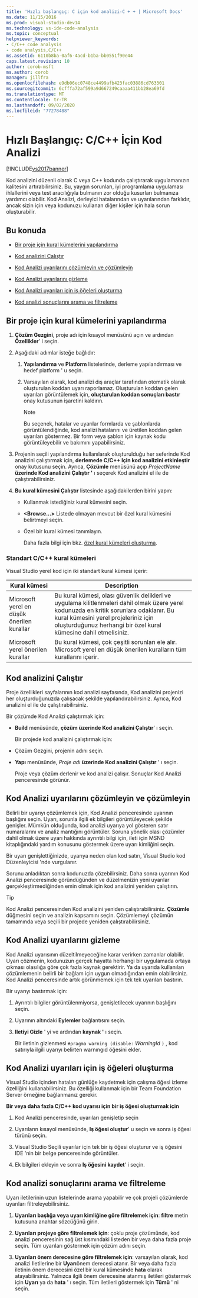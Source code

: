 ```yaml
---
title: 'Hızlı başlangıç: C için kod analizi-C + + | Microsoft Docs'
ms.date: 11/15/2016
ms.prod: visual-studio-dev14
ms.technology: vs-ide-code-analysis
ms.topic: conceptual
helpviewer_keywords:
- C/C++ code analysis
- code analysis,C/C++
ms.assetid: 6110b8ba-0af6-4acd-b1ba-bb0551f90e44
caps.latest.revision: 10
author: corob-msft
ms.author: corob
manager: jillfra
ms.openlocfilehash: e9db06ec0748ce4499afb423fac03886cd763301
ms.sourcegitcommit: 6cfffa72af599a9d667249caaaa411bb28ea69fd
ms.translationtype: MT
ms.contentlocale: tr-TR
ms.lasthandoff: 09/02/2020
ms.locfileid: "77278488"
---
```

# <a name="quick-start-code-analysis-for-cc"></a>Hızlı Başlangıç: C/C++ İçin Kod Analizi
[!INCLUDE[vs2017banner](../includes/vs2017banner.md)]

Kod analizini düzenli olarak C veya C++ kodunda çalıştırarak uygulamanızın kalitesini artırabilirsiniz. Bu, yaygın sorunları, iyi programlama uygulaması ihlallerini veya test aracılığıyla bulmanın zor olduğu kusurları bulmanıza yardımcı olabilir. Kod Analizi, derleyici hatalarından ve uyarılarından farklıdır, ancak sizin için veya kodunuzu kullanan diğer kişiler için hala sorun oluşturabilir.  
  
## <a name="in-this-topic"></a>Bu konuda  
  
- [Bir proje için kural kümelerini yapılandırma](../code-quality/quick-start-code-analysis-for-c-cpp.md#BKMK_ConfigureRuleSets)  
  
- [Kod analizini Çalıştır](../code-quality/quick-start-code-analysis-for-c-cpp.md#BKMK_Run)  
  
- [Kod Analizi uyarılarını çözümleyin ve çözümleyin](../code-quality/quick-start-code-analysis-for-c-cpp.md#BKMK_Analyze)  
  
- [Kod Analizi uyarılarını gizleme](../code-quality/quick-start-code-analysis-for-c-cpp.md#BKMK_Suppress)  
  
- [Kod Analizi uyarıları için iş öğeleri oluşturma](../code-quality/quick-start-code-analysis-for-c-cpp.md#BKMK_Creating_work_items_for_code_analysis_warnings)  
  
- [Kod analizi sonuçlarını arama ve filtreleme](../code-quality/quick-start-code-analysis-for-c-cpp.md#BKMK_Search)  
  
## <a name="configure-rule-sets-for-a-project"></a><a name="BKMK_ConfigureRuleSets"></a> Bir proje için kural kümelerini yapılandırma  
  
1. **Çözüm Gezgini**, proje adı için kısayol menüsünü açın ve ardından **Özellikler**' i seçin.  
  
2. Aşağıdaki adımlar isteğe bağlıdır:  
  
    1. **Yapılandırma** ve **Platform** listelerinde, derleme yapılandırması ve hedef platform ' u seçin.  
  
    2. Varsayılan olarak, kod analizi dış araçlar tarafından otomatik olarak oluşturulan koddan uyarı raporlamaz. Oluşturulan koddan gelen uyarıları görüntülemek için, **oluşturulan koddan sonuçları bastır** onay kutusunun işaretini kaldırın.  
  
        > [!NOTE]
        > Bu seçenek, hatalar ve uyarılar formlarda ve şablonlarda görüntülendiğinde, kod analizi hatalarını ve üretilen koddan gelen uyarıları göstermez. Bir form veya şablon için kaynak kodu görüntüleyebilir ve bakımını yapabilirsiniz.  
  
3. Projenin seçili yapılandırma kullanılarak oluşturulduğu her seferinde Kod analizini çalıştırmak için, **derlemede C/C++ Için kod analizini etkinleştir** onay kutusunu seçin. Ayrıca, **Çözümle** menüsünü açıp *ProjectName* **üzerinde Kod analizini Çalıştır '** ı seçerek Kod analizini el ile de çalıştırabilirsiniz.  
  
4. **Bu kural kümesini Çalıştır** listesinde aşağıdakilerden birini yapın:  
  
    - Kullanmak istediğiniz kural kümesini seçin.  
  
    - **\<Browse...>** Listede olmayan mevcut bir özel kural kümesini belirtmeyi seçin.  
  
    - Özel bir kural kümesi tanımlayın.  
  
         Daha fazla bilgi için bkz. [özel kural kümeleri oluşturma](../code-quality/creating-custom-code-analysis-rule-sets.md).  
  
### <a name="standard-cc-rule-sets"></a>Standart C/C++ kural kümeleri  
 Visual Studio yerel kod için iki standart kural kümesi içerir:  
  
|Kural kümesi|Description|  
|--------------|-----------------|  
|Microsoft yerel en düşük önerilen kurallar|Bu kural kümesi, olası güvenlik delikleri ve uygulama kilitlenmeleri dahil olmak üzere yerel kodunuzda en kritik sorunlara odaklanır. Bu kural kümesini yerel projeleriniz için oluşturduğunuz herhangi bir özel kural kümesine dahil etmelisiniz.|  
|Microsoft yerel önerilen kurallar|Bu kural kümesi, çok çeşitli sorunları ele alır. Microsoft yerel en düşük önerilen kuralların tüm kurallarını içerir.|  
  
## <a name="run-code-analysis"></a><a name="BKMK_Run"></a> Kod analizini Çalıştır  
 Proje özellikleri sayfalarının kod analizi sayfasında, Kod analizini projenizi her oluşturduğunuzda çalışacak şekilde yapılandırabilirsiniz. Ayrıca, Kod analizini el ile de çalıştırabilirsiniz.  
  
 Bir çözümde Kod Analizi çalıştırmak için:  
  
- **Build** menüsünde, **çözüm üzerinde Kod analizini Çalıştır**' ı seçin.  
  
  Bir projede kod analizini çalıştırmak için:  
  
- Çözüm Gezgini, projenin adını seçin.  
  
- **Yapı** menüsünde, *Proje adı* **üzerinde Kod analizini Çalıştır** ' ı seçin.  
  
  Proje veya çözüm derlenir ve kod analizi çalışır. Sonuçlar Kod Analizi penceresinde görünür.  
  
## <a name="analyze-and-resolve-code-analysis-warnings"></a><a name="BKMK_Analyze"></a> Kod Analizi uyarılarını çözümleyin ve çözümleyin  
 Belirli bir uyarıyı çözümlemek için, Kod Analizi penceresinde uyarının başlığını seçin. Uyarı, sorunla ilgili ek bilgileri görüntüleyecek şekilde genişler. Mümkün olduğunda, kod analizi uyarıya yol gösteren satır numaralarını ve analiz mantığını görüntüler. Soruna yönelik olası çözümler dahil olmak üzere uyarı hakkında ayrıntılı bilgi için, ileti için MSND kitaplığındaki yardım konusunu göstermek üzere uyarı kimliğini seçin.  
  
 Bir uyarı genişlettiğinizde, uyarıya neden olan kod satırı, Visual Studio kod Düzenleyicisi 'nde vurgulanır.  
  
 Sorunu anladıktan sonra kodunuzda çözebilirsiniz. Daha sonra uyarının Kod Analizi penceresinde göründüğünden ve düzelmenizin yeni uyarılar gerçekleştirmediğinden emin olmak için kod analizini yeniden çalıştırın.  
  
> [!TIP]
> Kod Analizi penceresinden Kod analizini yeniden çalıştırabilirsiniz. **Çözümle** düğmesini seçin ve analizin kapsamını seçin. Çözümlemeyi çözümün tamamında veya seçili bir projede yeniden çalıştırabilirsiniz.  
  
## <a name="suppressing-code-analysis-warnings"></a><a name="BKMK_Suppress"></a> Kod Analizi uyarılarını gizleme  
 Kod Analizi uyarısının düzeltilmeyeceğine karar verirken zamanlar olabilir. Uyarı çözmenin, kodunuzun gerçek hayatta herhangi bir uygulamada ortaya çıkması olasılığa göre çok fazla kaynak gerektirir. Ya da uyarıda kullanılan çözümlemenin belirli bir bağlam için uygun olmadığından emin olabilirsiniz. Kod Analizi penceresinde artık görünmemek için tek tek uyarıları bastırın.  
  
 Bir uyarıyı bastırmak için:  
  
1. Ayrıntılı bilgiler görüntülenmiyorsa, genişletilecek uyarının başlığını seçin.  
  
2. Uyarının altındaki **Eylemler** bağlantısını seçin.  
  
3. **Iletiyi Gizle** ' yi ve ardından **kaynak '** ı seçin.  
  
   Bir iletinin gizlenmesi `#pragma warning (disable:` *WarningId* `)` , kod satırıyla ilgili uyarıyı belirten warnıngıd öğesini ekler.  
  
## <a name="creating-work-items-for-code-analysis-warnings"></a><a name="BKMK_Creating_work_items_for_code_analysis_warnings"></a> Kod Analizi uyarıları için iş öğeleri oluşturma  
 Visual Studio içinden hataları günlüğe kaydetmek için çalışma öğesi izleme özelliğini kullanabilirsiniz. Bu özelliği kullanmak için bir Team Foundation Server örneğine bağlanmanız gerekir.  
  
 **Bir veya daha fazla C/C++ kod uyarısı için bir iş öğesi oluşturmak için**  
  
1. Kod Analizi penceresinde, uyarıları genişletip seçin  
  
2. Uyarıların kısayol menüsünde, **Iş öğesi oluştur**' u seçin ve sonra iş öğesi türünü seçin.  
  
3. Visual Studio Seçili uyarılar için tek bir iş öğesi oluşturur ve iş öğesini IDE 'nin bir belge penceresinde görüntüler.  
  
4. Ek bilgileri ekleyin ve sonra **Iş öğesini kaydet**' i seçin.  
  
## <a name="searching-and-filtering-code-analysis-results"></a><a name="BKMK_Search"></a> Kod analizi sonuçlarını arama ve filtreleme  
 Uyarı iletilerinin uzun listelerinde arama yapabilir ve çok projeli çözümlerde uyarıları filtreleyebilirsiniz.  
  
1. **Uyarıları başlığa veya uyarı kimliğine göre filtrelemek için**: **filtre** metin kutusuna anahtar sözcüğünü girin.  
  
2. **Uyarıları projeye göre filtrelemek için**: çoklu proje çözümünde, kod analizi penceresinin sağ üst kısmındaki listeden bir veya daha fazla proje seçin. Tüm uyarıları göstermek için çözüm adını seçin.  
  
3. **Uyarıları önem derecesine göre filtrelemek için**: varsayılan olarak, kod analizi Iletilerine bir **Uyarı**önem derecesi atanır. Bir veya daha fazla iletinin önem derecesini özel bir kural kümesinde **hata** olarak atayabilirsiniz. Yalnızca ilgili önem derecesine atanmış iletileri göstermek için **Uyarı** ya da **hata** ' ı seçin. Tüm iletileri göstermek için **Tümü** ' ni seçin.
